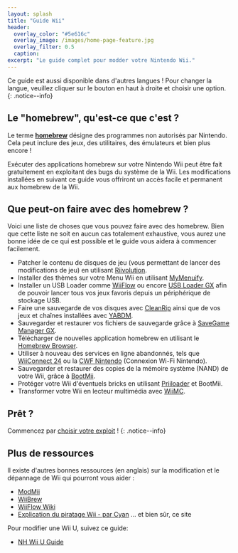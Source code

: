 ```yaml
---
layout: splash
title: "Guide Wii"
header:
  overlay_color: "#5e616c"
  overlay_image: /images/home-page-feature.jpg
  overlay_filter: 0.5
  caption:
excerpt: "Le guide complet pour modder votre Nintendo Wii."
---
```


Ce guide est aussi disponible dans d'autres langues ! Pour changer la langue, veuillez cliquer sur le bouton en haut à droite et choisir une option.
{: .notice--info}

## Le "homebrew", qu'est-ce que c'est ?

Le terme [**homebrew**](https://en.wikipedia.org/wiki/Homebrew_(video_games)) désigne des programmes non autorisés par Nintendo. Cela peut inclure des jeux, des utilitaires, des émulateurs et bien plus encore !

Exécuter des applications homebrew sur votre Nintendo Wii peut être fait gratuitement en exploitant des bugs du système de la Wii. Les modifications installées en suivant ce guide vous offriront un accès facile et permanent aux homebrew de la Wii.

## Que peut-on faire avec des homebrew ?

Voici une liste de choses que vous pouvez faire avec des homebrew. Bien que cette liste ne soit en aucun cas totalement exhaustive, vous aurez une bonne idée de ce qui est possible et le guide vous aidera à commencer facilement.

- Patcher le contenu de disques de jeu (vous permettant de lancer des modifications de jeu) en utilisant [Riivolution](http://www.wiibrew.org/wiki/Riivolution).
- Installer des thèmes sur votre Menu Wii en utilisant [MyMenuify](themes).
- Installer un USB Loader comme [WiiFlow](wiiflow) ou encore [USB Loader GX](usbloadergx) afin de pouvoir lancer tous vos jeux favoris depuis un périphérique de stockage USB.
- Faire une sauvegarde de vos disques avec [CleanRip](/dump-games) ainsi que de vos jeux et chaînes installées avec [YABDM](dump-wads).
- Sauvegarder et restaurer vos fichiers de sauvegarde grâce à [SaveGame Manager GX](https://wiidatabase.de/downloads/wii-tools/savegame-manager-gx-beta/).
- Télécharger de nouvelles application homebrew en utilisant le [Homebrew Browser](hbb).
- Utiliser à nouveau des services en ligne abandonnés, tels que [WiiConnect 24](riiconnect24) ou la [CWF Nintendo](wiimmfi) (Connexion Wi-Fi Nintendo).
- Sauvegarder et restaurer des copies de la mémoire système (NAND) de votre Wii, grâce à [BootMii](bootmii).
- Protéger votre Wii d'éventuels bricks en utilisant [Priiloader](priiloader) et BootMii.
- Transformer votre Wii en lecteur multimédia avec [WiiMC](http://www.wiimc.org/).


## Prêt ?

Commencez par [choisir votre exploit](get-started) !
{: .notice--info}

## Plus de ressources

Il existe d'autres bonnes ressources (en anglais) sur la modification et le dépannage de Wii qui pourront vous aider :

- [ModMii](http://xflak.com/)
- [WiiBrew](https://wiibrew.org/)
- [WiiFlow Wiki](https://sites.google.com/site/wiiflowiki4/)
- [Explication du piratage Wii - par Cyan](https://gbatemp.net/threads/wii-hacking-explained.501605/) ... et bien sûr, ce site

Pour modifier une Wii U, suivez ce guide:
- [NH Wii U Guide](https://wiiu.hacks.guide)
